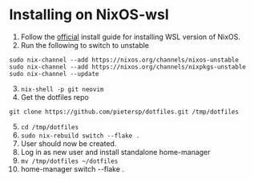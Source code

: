 # Installing on NixOS-wsl

1. Follow the [official](https://github.com/nix-community/NixOS-WSL) install guide for installing
  WSL version of NixOS.
2. Run the following to switch to unstable
  ```
  sudo nix-channel --add https://nixos.org/channels/nixos-unstable
  sudo nix-channel --add https://nixos.org/channels/nixpkgs-unstable
  sudo nix-channel --update
  ```
3. `nix-shell -p git neovim`
4. Get the dotfiles repo
  ```
  git clone https://github.com/pietersp/dotfiles.git /tmp/dotfiles
  ```
5. `cd /tmp/dotfiles`
6. `sudo nix-rebuild switch --flake .`
7. User should now be created.
8. Log in as new user and install standalone home-manager
9. `mv /tmp/dotfiles ~/dotfiles`
10. home-manager switch --flake .
